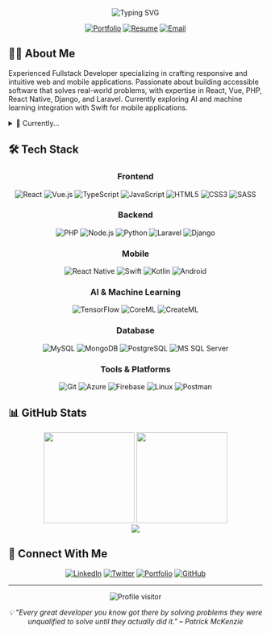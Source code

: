<div align="center">
  <img src="https://readme-typing-svg.herokuapp.com?font=Fira+Code&pause=1000&color=0969DA&center=true&vCenter=true&width=435&lines=David+Langat+%7C+Fullstack+Developer;Mobile+%26+Web+Applications;React+%7C+Vue+%7C+PHP+%7C+React+Native;AI+%26+Machine+Learning" alt="Typing SVG" />
  
  [![Portfolio](https://img.shields.io/badge/Portfolio-davidlangat.me-0969DA?style=for-the-badge&logo=safari&logoColor=white)](https://davidlangat.me/)
  [![Resume](https://img.shields.io/badge/Resume-View_CV-0969DA?style=for-the-badge&logo=readthedocs&logoColor=white)](https://davidlangat.github.io/my-resume/)
  [![Email](https://img.shields.io/badge/Email-dkipkirui12@gmail.com-0969DA?style=for-the-badge&logo=gmail&logoColor=white)](mailto:dkipkirui12@gmail.com)
</div>

## 👨‍💻 About Me

Experienced Fullstack Developer specializing in crafting responsive and intuitive web and mobile applications. Passionate about building accessible software that solves real-world problems, with expertise in React, Vue, PHP, React Native, Django, and Laravel. Currently exploring AI and machine learning integration with Swift for mobile applications.

<details>
<summary>🌱 Currently...</summary>
<br>

- 🔭 Working on Mobile Applications with AI integration
- 🧠 Deepening knowledge in machine learning and AI with Swift
- 🚀 Exploring new frontend performance optimization techniques
- 👯 Open to collaborating on interesting web, mobile, and AI projects

</details>

## 🛠️ Tech Stack

<div align="center">

### Frontend

![React](https://img.shields.io/badge/React-61DAFB?style=flat-square&logo=react&logoColor=black)
![Vue.js](https://img.shields.io/badge/Vue.js-4FC08D?style=flat-square&logo=vue.js&logoColor=white)
![TypeScript](https://img.shields.io/badge/TypeScript-3178C6?style=flat-square&logo=typescript&logoColor=white)
![JavaScript](https://img.shields.io/badge/JavaScript-F7DF1E?style=flat-square&logo=javascript&logoColor=black)
![HTML5](https://img.shields.io/badge/HTML5-E34F26?style=flat-square&logo=html5&logoColor=white)
![CSS3](https://img.shields.io/badge/CSS3-1572B6?style=flat-square&logo=css3&logoColor=white)
![SASS](https://img.shields.io/badge/Sass-CC6699?style=flat-square&logo=sass&logoColor=white)

### Backend

![PHP](https://img.shields.io/badge/PHP-777BB4?style=flat-square&logo=php&logoColor=white)
![Node.js](https://img.shields.io/badge/Node.js-339933?style=flat-square&logo=nodedotjs&logoColor=white)
![Python](https://img.shields.io/badge/Python-3776AB?style=flat-square&logo=python&logoColor=white)
![Laravel](https://img.shields.io/badge/Laravel-FF2D20?style=flat-square&logo=laravel&logoColor=white)
![Django](https://img.shields.io/badge/Django-092E20?style=flat-square&logo=django&logoColor=white)

### Mobile

![React Native](https://img.shields.io/badge/React_Native-61DAFB?style=flat-square&logo=react&logoColor=black)
![Swift](https://img.shields.io/badge/Swift-FA7343?style=flat-square&logo=swift&logoColor=white)
![Kotlin](https://img.shields.io/badge/Kotlin-7F52FF?style=flat-square&logo=kotlin&logoColor=white)
![Android](https://img.shields.io/badge/Android-3DDC84?style=flat-square&logo=android&logoColor=white)

### AI & Machine Learning

![TensorFlow](https://img.shields.io/badge/TensorFlow-FF6F00?style=flat-square&logo=tensorflow&logoColor=white)
![CoreML](https://img.shields.io/badge/CoreML-000000?style=flat-square&logo=apple&logoColor=white)
![CreateML](https://img.shields.io/badge/CreateML-000000?style=flat-square&logo=apple&logoColor=white)

### Database

![MySQL](https://img.shields.io/badge/MySQL-4479A1?style=flat-square&logo=mysql&logoColor=white)
![MongoDB](https://img.shields.io/badge/MongoDB-47A248?style=flat-square&logo=mongodb&logoColor=white)
![PostgreSQL](https://img.shields.io/badge/PostgreSQL-4169E1?style=flat-square&logo=postgresql&logoColor=white)
![MS SQL Server](https://img.shields.io/badge/MS_SQL-CC2927?style=flat-square&logo=microsoft-sql-server&logoColor=white)

### Tools & Platforms

![Git](https://img.shields.io/badge/Git-F05032?style=flat-square&logo=git&logoColor=white)
![Azure](https://img.shields.io/badge/Azure-0078D4?style=flat-square&logo=microsoft-azure&logoColor=white)
![Firebase](https://img.shields.io/badge/Firebase-FFCA28?style=flat-square&logo=firebase&logoColor=black)
![Linux](https://img.shields.io/badge/Linux-FCC624?style=flat-square&logo=linux&logoColor=black)
![Postman](https://img.shields.io/badge/Postman-FF6C37?style=flat-square&logo=postman&logoColor=white)

</div>

<!-- ## 📌 Featured Projects

<div align="center">

<a href="https://github.com/yourusername/project1">
  <img align="center" src="https://github-readme-stats.vercel.app/api/pin/?username=DavidLangat&repo=MONEY-MANAGEMENT-SYSTEM&theme=react&hide_border=true" />
</a>
<a href="https://github.com/yourusername/project2">
  <img align="center" src="https://github-readme-stats.vercel.app/api/pin/?username=DavidLangat&repo=SCHOOL-MANAGEMENT-SYSTEM-BACKEND&theme=react&hide_border=true" />
</a>

</div>

<details>
<summary>📂 More Projects</summary>
<br>

### Web Applications

- **[E-commerce Platform](https://github.com/yourusername)** - A full-featured online store with payment processing
  - Technologies: React, Node.js, MongoDB, Stripe
- **[Task Management App](https://github.com/yourusername)** - Collaborative project management tool
  - Technologies: Vue.js, Laravel, MySQL

### Mobile Applications

- **[Fitness Tracker](https://github.com/yourusername)** - Mobile app for tracking workouts and nutrition
  - Technologies: React Native, Firebase
- **[Travel Companion](https://github.com/yourusername)** - App for planning trips and discovering attractions
  - Technologies: Kotlin, Google Maps API, Firebase

</details> -->

## 📊 GitHub Stats

<div align="center">
  <img height="180em" src="https://github-readme-stats.vercel.app/api?username=DavidLangat&show_icons=true&theme=react&include_all_commits=true&count_private=true&hide_border=true"/>
  <img height="180em" src="https://github-readme-stats.vercel.app/api/top-langs/?username=DavidLangat&layout=compact&langs_count=7&theme=react&hide_border=true"/>
</div>

<div align="center">
  <img src="https://github-readme-streak-stats.herokuapp.com/?user=DavidLangat&theme=react&hide_border=true" />
</div>

## 🔗 Connect With Me

<div align="center">
  
[![LinkedIn](https://img.shields.io/badge/LinkedIn-0077B5?style=for-the-badge&logo=linkedin&logoColor=white)](https://linkedin.com/in/yourusername)
[![Twitter](https://img.shields.io/badge/Twitter-1DA1F2?style=for-the-badge&logo=twitter&logoColor=white)](https://twitter.com/yourusername)
[![Portfolio](https://img.shields.io/badge/Portfolio-davidlangat.me-0969DA?style=for-the-badge&logo=safari&logoColor=white)](https://davidlangat.me/)
[![GitHub](https://img.shields.io/badge/GitHub-100000?style=for-the-badge&logo=github&logoColor=white)](https://github.com/DavidLangat)

</div>

---

<div align="center">
  <img src="https://komarev.com/ghpvc/?username=DavidLangat&label=Profile%20views&color=0e75b6&style=flat" alt="Profile visitor" />
  
  <p><i>💡 "Every great developer you know got there by solving problems they were unqualified to solve until they actually did it." – Patrick McKenzie</i></p>
</div>
